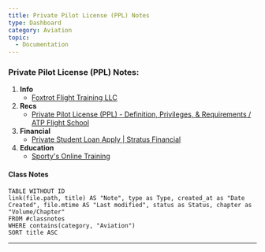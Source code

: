 ```yaml
---
title: Private Pilot License (PPL) Notes
type: Dashboard
category: Aviation
topic:
  - Documentation
---
```


### Private Pilot License (PPL) Notes:
1. **Info**
    - [Foxtrot Flight Training LLC](https://www.foxtrotflighttraining.com/)
2. **Recs**
    - [Private Pilot License (PPL) - Definition, Privileges, & Requirements / ATP Flight School](https://atpflightschool.com/become-a-pilot/flight-training/private-pilot-license.html)
3. **Financial**
    - [Private Student Loan Apply | Stratus Financial](https://stratus.finance/apply-pilot-student-loan/)
4. **Education** 
    - [Sporty's Online Training](https://courses.sportys.com/training/portal/course/PRIVATE/welcome)
#### Class Notes
```dataview  
TABLE WITHOUT ID  
link(file.path, title) AS "Note", type as Type, created_at as "Date Created", file.mtime AS "Last modified", status as Status, chapter as "Volume/Chapter"
FROM #classnotes
WHERE contains(category, "Aviation")
SORT title ASC
```
  

---